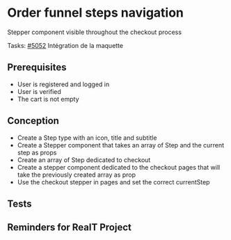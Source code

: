 # Order funnel steps navigation

Stepper component visible throughout the checkout process

Tasks:
[#5052](https://dev.azure.com/coexya-dgl/RealT.CSM/_workitems/edit/5052) Intégration de la maquette

## Prerequisites

- User is registered and logged in
- User is verified
- The cart is not empty

## Conception

- Create a Step type with an icon, title and subtitle
- Create a Stepper component that takes an array of Step and the current step as props
- Create an array of Step dedicated to checkout
- Create a stepper component dedicated to the checkout pages that will take the previously created array as prop
- Use the checkout stepper in pages and set the correct currentStep

## Tests

## Reminders for RealT Project
